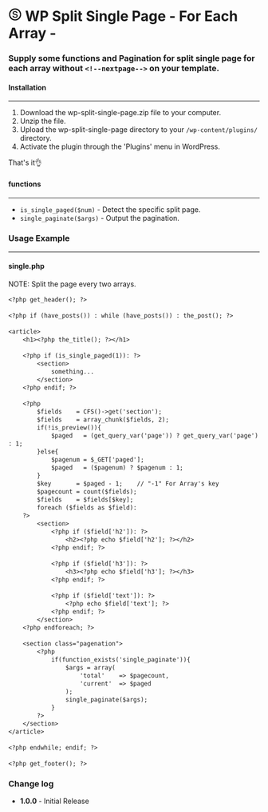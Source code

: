 # ![Alt text](images/logo.jpg "SECT") WP Split Single Page - For Each Array -

### Supply some functions and Pagination for split single page for each array without `<!--nextpage-->` on your template.

#### Installation
- - -
 1. Download the wp-split-single-page.zip file to your computer.  
 2. Unzip the file.  
 3. Upload the wp-split-single-page directory to your `/wp-content/plugins/` directory.  
 4. Activate the plugin through the 'Plugins' menu in WordPress.  

 That's it:ok_hand:

#### functions
- - -
* `is_single_paged($num)`	- Detect the specific split page.
* `single_paginate($args)`	- Output the pagination.

### Usage Example
- - -

#### single.php
NOTE: Split the page every two arrays.

	<?php get_header(); ?>

	<?php if (have_posts()) : while (have_posts()) : the_post(); ?>

	<article>
		<h1><?php the_title(); ?></h1>

		<?php if (is_single_paged(1)): ?>
			<section>
				something...
			</section>
		<?php endif; ?>

		<?php
			$fields    = CFS()->get('section');
			$fields    = array_chunk($fields, 2);
			if(!is_preview()){
				$paged   = (get_query_var('page')) ? get_query_var('page') : 1;
			}else{
				$pagenum = $_GET['paged'];
				$paged   = ($pagenum) ? $pagenum : 1;
			}
			$key       = $paged - 1;    // "-1" For Array's key
			$pagecount = count($fields);
			$fields    = $fields[$key];
			foreach ($fields as $field):
		?>
			<section>
				<?php if ($field['h2']): ?>
					<h2><?php echo $field['h2']; ?></h2>
				<?php endif; ?>

				<?php if ($field['h3']): ?>
					<h3><?php echo $field['h3']; ?></h3>
				<?php endif; ?>

				<?php if ($field['text']): ?>
					<?php echo $field['text']; ?>
				<?php endif; ?>
			</section>
		<?php endforeach; ?>

		<section class="pagenation">
			<?php
				if(function_exists('single_paginate')){
					$args = array(
						'total'    => $pagecount,
						'current'  => $paged
					);
					single_paginate($args);
				}
			?>
		</section>
	</article>

	<?php endwhile; endif; ?>

	<?php get_footer(); ?>


### Change log  
 * **1.0.0** - Initial Release
